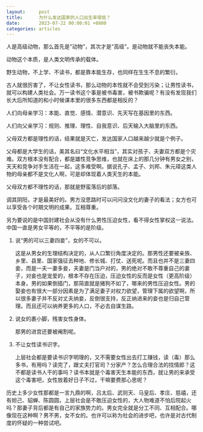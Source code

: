 ```yaml
---
layout:		post
title:		为什么发达国家的人口出生率很低？
date:		2023-07-22 00:00:01 +0800
categories:	articles
---
```

人是高级动物，那么首先是“动物”，其次才是“高级”。是动物就不能丧失本能。

动物这个本质，是人类文明传承的载体。

野生动物，不上学、不读书，都是靠本能生存，也同样在生生不息的繁衍。

古人就很厉害了，不让女性读书，那么动物的本性就不会受到污染；让男性读书，就可以构建人类社会。万一读书这个事是被书毒害，被书欺骗呢？有没有发现我们长大后所知道的和小时候课本里的很多东西都是相反的？

人们向母亲学习：本能、直觉、感情、潜意识、先天写在基因里的东西。

人们向父亲学习：规则、推理、理性、自我意识、后天输入大脑里的东西。

父母双方都是理性的话，结果就是灭亡，发达国家人口越来越少就是个例子。

父母都是大学生的话，美其名曰“文化水平相当”，其实对孩子、夫妻双方都是个灾难。双方根本没有配合，都是雄性竞争思维，也就在床上的那几分钟有男女之别，天天和竞争对手生活在一起，这多难受啊。据说孔子、孟子、刘邦、朱元璋这类人物的母亲都不是文化人啊，可是却体现着人类天生的本能。

父母双方都不理性的话，那就是野蛮落后的部落。

调其阴阳，才是最美好的。男方没思路时可以问问没文化的妻子的看法；女方也可以享受各个时期文明的成果。互相尊重。

另为要说的是中国封建社会从没有什么男性压迫女性，看不得女性掌权这一说法。中国一直是男女平等的，不平等的是阶级。

1. 说“男的可以三妻四妾”，女的不可以。

   这是从男女的生理结构决定的，从人口繁衍角度决定的。那男性还要被亲族、乡里、县里、国家强征去种地、修长城、打仗、送死呢。而且也并不是三妻四妾，而是一夫一妻多妾，夫妻是门当户对的，男的绝对不敢不尊重自己的妻子，对妾也是宠爱的，根本不存在压迫，压迫女性的反而是女性（更高阶级）本身。男的如果倒插门，那简直就是猪狗不如了，哪来的男性压迫女性。男的娶妾也有很大一部分因素是为了满足妻子对权力欲望，管理下属的欲望啊，所以很多妻子并不反对丈夫纳妾，反倒很支持，反正纳进来的妾也是归自己管理。而且还可以纳养更多的人口，不必去自谋生路。

2. 说女的裹小脚，残害女性身体。

   那男的进宫还要被阉割呢。

3. 不让女性读书识字。

   上层社会都是要读书识字明理的，又不需要女性出去打工赚钱，读（毒）那么多书，有用吗？读完了，跟丈夫打官司？分家产？怎么合理合法的找情郎？这不都是读书人干的事吗？读书本就是个毒害天生本能的东西，就让男的来承受这个毒害吧，女性放着好日子不过，干嘛要费那心思呢？

历史上多少女性那都是一言九鼎的啊，吕太后、武则天、马皇后、孝庄、慈禧，还有妲己、貂蝉、陈圆圆，上层社会是不敢压迫女性的，大人物难道不怕后院起火吗？那妻子背后都是有自己的家族势力的。男女完全就是分工不同、互相配合。哪像现在这种啊？男不男，女不女的。也许可以称为社会的进步吧，也许是对古代制度的怀疑的一种尝试吧。